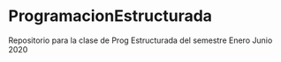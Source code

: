 # ProgramacionEstructurada
Repositorio para la clase de Prog Estructurada del semestre Enero Junio 2020
